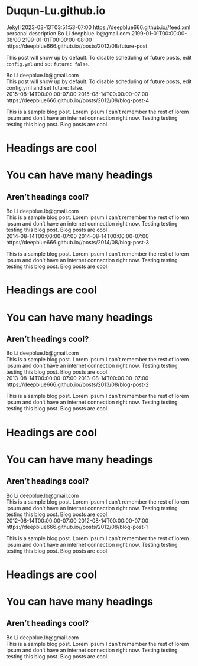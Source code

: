 # Duqun-Lu.github.io
<feed xmlns="http://www.w3.org/2005/Atom">
<generator uri="https://jekyllrb.com/" version="3.9.3">Jekyll</generator>
<link href="https://deepblue666.github.io//feed.xml" rel="self" type="application/atom+xml"/>
<link href="https://deepblue666.github.io//" rel="alternate" type="text/html"/>
<updated>2023-03-13T03:51:53-07:00</updated>
<id>https://deepblue666.github.io//feed.xml</id>
<title type="html">Bo Li · HomePage</title>
<subtitle>personal description</subtitle>
<author>
<name>Bo Li</name>
<email>deepblue.lb@gmail.com</email>
</author>
<entry>
<title type="html">Future Blog Post</title>
<link href="https://deepblue666.github.io//posts/2012/08/blog-post-4/" rel="alternate" type="text/html" title="Future Blog Post"/>
<published>2199-01-01T00:00:00-08:00</published>
<updated>2199-01-01T00:00:00-08:00</updated>
<id>https://deepblue666.github.io//posts/2012/08/future-post</id>
<content type="html" xml:base="https://deepblue666.github.io//posts/2012/08/blog-post-4/"><p>This post will show up by default. To disable scheduling of future posts, edit <code class="language-plaintext highlighter-rouge">config.yml</code> and set <code class="language-plaintext highlighter-rouge">future: false</code>.</p></content>
<author>
<name>Bo Li</name>
<email>deepblue.lb@gmail.com</email>
</author>
<category term="cool posts"/>
<category term="category1"/>
<category term="category2"/>
<summary type="html">This post will show up by default. To disable scheduling of future posts, edit config.yml and set future: false.</summary>
</entry>
<entry>
<title type="html">Blog Post number 4</title>
<link href="https://deepblue666.github.io//posts/2012/08/blog-post-4/" rel="alternate" type="text/html" title="Blog Post number 4"/>
<published>2015-08-14T00:00:00-07:00</published>
<updated>2015-08-14T00:00:00-07:00</updated>
<id>https://deepblue666.github.io//posts/2012/08/blog-post-4</id>
<content type="html" xml:base="https://deepblue666.github.io//posts/2012/08/blog-post-4/"><p>This is a sample blog post. Lorem ipsum I can’t remember the rest of lorem ipsum and don’t have an internet connection right now. Testing testing testing this blog post. Blog posts are cool.</p> <h1 id="headings-are-cool">Headings are cool</h1> <h1 id="you-can-have-many-headings">You can have many headings</h1> <h2 id="arent-headings-cool">Aren’t headings cool?</h2></content>
<author>
<name>Bo Li</name>
<email>deepblue.lb@gmail.com</email>
</author>
<category term="cool posts"/>
<category term="category1"/>
<category term="category2"/>
<summary type="html">This is a sample blog post. Lorem ipsum I can’t remember the rest of lorem ipsum and don’t have an internet connection right now. Testing testing testing this blog post. Blog posts are cool.</summary>
</entry>
<entry>
<title type="html">Blog Post number 3</title>
<link href="https://deepblue666.github.io//posts/2014/08/blog-post-3/" rel="alternate" type="text/html" title="Blog Post number 3"/>
<published>2014-08-14T00:00:00-07:00</published>
<updated>2014-08-14T00:00:00-07:00</updated>
<id>https://deepblue666.github.io//posts/2014/08/blog-post-3</id>
<content type="html" xml:base="https://deepblue666.github.io//posts/2014/08/blog-post-3/"><p>This is a sample blog post. Lorem ipsum I can’t remember the rest of lorem ipsum and don’t have an internet connection right now. Testing testing testing this blog post. Blog posts are cool.</p> <h1 id="headings-are-cool">Headings are cool</h1> <h1 id="you-can-have-many-headings">You can have many headings</h1> <h2 id="arent-headings-cool">Aren’t headings cool?</h2></content>
<author>
<name>Bo Li</name>
<email>deepblue.lb@gmail.com</email>
</author>
<category term="cool posts"/>
<category term="category1"/>
<category term="category2"/>
<summary type="html">This is a sample blog post. Lorem ipsum I can’t remember the rest of lorem ipsum and don’t have an internet connection right now. Testing testing testing this blog post. Blog posts are cool.</summary>
</entry>
<entry>
<title type="html">Blog Post number 2</title>
<link href="https://deepblue666.github.io//posts/2013/08/blog-post-2/" rel="alternate" type="text/html" title="Blog Post number 2"/>
<published>2013-08-14T00:00:00-07:00</published>
<updated>2013-08-14T00:00:00-07:00</updated>
<id>https://deepblue666.github.io//posts/2013/08/blog-post-2</id>
<content type="html" xml:base="https://deepblue666.github.io//posts/2013/08/blog-post-2/"><p>This is a sample blog post. Lorem ipsum I can’t remember the rest of lorem ipsum and don’t have an internet connection right now. Testing testing testing this blog post. Blog posts are cool.</p> <h1 id="headings-are-cool">Headings are cool</h1> <h1 id="you-can-have-many-headings">You can have many headings</h1> <h2 id="arent-headings-cool">Aren’t headings cool?</h2></content>
<author>
<name>Bo Li</name>
<email>deepblue.lb@gmail.com</email>
</author>
<category term="cool posts"/>
<category term="category1"/>
<category term="category2"/>
<summary type="html">This is a sample blog post. Lorem ipsum I can’t remember the rest of lorem ipsum and don’t have an internet connection right now. Testing testing testing this blog post. Blog posts are cool.</summary>
</entry>
<entry>
<title type="html">Blog Post number 1</title>
<link href="https://deepblue666.github.io//posts/2012/08/blog-post-1/" rel="alternate" type="text/html" title="Blog Post number 1"/>
<published>2012-08-14T00:00:00-07:00</published>
<updated>2012-08-14T00:00:00-07:00</updated>
<id>https://deepblue666.github.io//posts/2012/08/blog-post-1</id>
<content type="html" xml:base="https://deepblue666.github.io//posts/2012/08/blog-post-1/"><p>This is a sample blog post. Lorem ipsum I can’t remember the rest of lorem ipsum and don’t have an internet connection right now. Testing testing testing this blog post. Blog posts are cool.</p> <h1 id="headings-are-cool">Headings are cool</h1> <h1 id="you-can-have-many-headings">You can have many headings</h1> <h2 id="arent-headings-cool">Aren’t headings cool?</h2></content>
<author>
<name>Bo Li</name>
<email>deepblue.lb@gmail.com</email>
</author>
<category term="cool posts"/>
<category term="category1"/>
<category term="category2"/>
<summary type="html">This is a sample blog post. Lorem ipsum I can’t remember the rest of lorem ipsum and don’t have an internet connection right now. Testing testing testing this blog post. Blog posts are cool.</summary>
</entry>
</feed>
